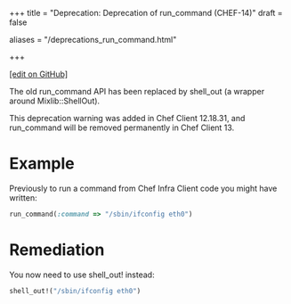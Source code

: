 +++
title = "Deprecation: Deprecation of run_command (CHEF-14)"
draft = false

aliases = "/deprecations_run_command.html"


  
    
    
    
    
+++    

[\[edit on GitHub\]](https://github.com/chef/chef-web-docs/blob/master/content/deprecations_run_command.md)

<meta name="robots" content="noindex">

The old run_command API has been replaced by shell_out (a wrapper
around Mixlib::ShellOut).

This deprecation warning was added in Chef Client 12.18.31, and
run_command will be removed permanently in Chef Client 13.

Example
=======

Previously to run a command from Chef Infra Client code you might have
written:

``` ruby
run_command(:command => "/sbin/ifconfig eth0")
```

Remediation
===========

You now need to use shell_out! instead:

``` ruby
shell_out!("/sbin/ifconfig eth0")
```
